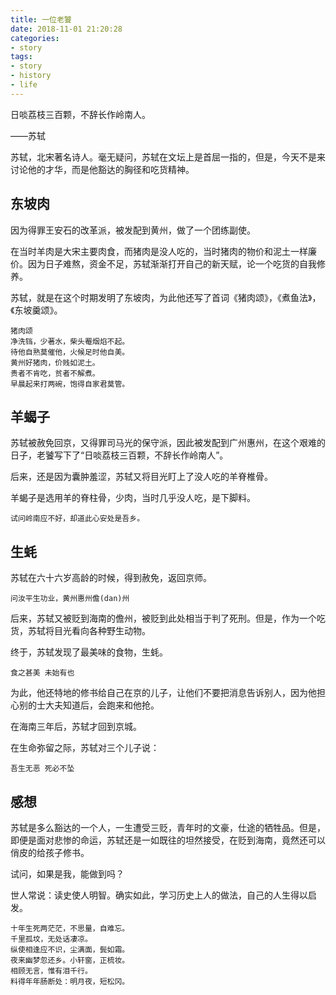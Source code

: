 ```yaml
---
title: 一位老饕
date: 2018-11-01 21:20:28
categories:
- story
tags:
- story
- history
- life
---
```

日啖荔枝三百颗，不辞长作岭南人。

——苏轼

<!-- more -->

苏轼，北宋著名诗人。毫无疑问，苏轼在文坛上是首屈一指的，但是，今天不是来讨论他的才华，而是他豁达的胸径和吃货精神。

## 东坡肉

因为得罪王安石的改革派，被发配到黄州，做了一个团练副使。

在当时羊肉是大宋主要肉食，而猪肉是没人吃的，当时猪肉的物价和泥土一样廉价。因为日子难熬，资金不足，苏轼渐渐打开自己的新天赋，论一个吃货的自我修养。

苏轼，就是在这个时期发明了东坡肉，为此他还写了首词《猪肉颂》，《煮鱼法》，《东坡羹颂》。

	猪肉颂
	净洗铛，少著水，柴头罨烟焰不起。
	待他自熟莫催他，火候足时他自美。
	黄州好猪肉，价贱如泥土。
	贵者不肯吃，贫者不解煮。
	早晨起来打两碗，饱得自家君莫管。
	
## 羊蝎子

苏轼被赦免回京，又得罪司马光的保守派，因此被发配到广州惠州，在这个艰难的日子，老饕写下了“日啖荔枝三百颗，不辞长作岭南人”。

后来，还是因为囊肿羞涩，苏轼又将目光盯上了没人吃的羊脊椎骨。

羊蝎子是选用羊的脊柱骨，少肉，当时几乎没人吃，是下脚料。

	试问岭南应不好，却道此心安处是吾乡。
	
## 生蚝

苏轼在六十六岁高龄的时候，得到赦免，返回京师。
	
	问汝平生功业，黄州惠州儋(dan)州

后来，苏轼又被贬到海南的儋州，被贬到此处相当于判了死刑。但是，作为一个吃货，苏轼将目光看向各种野生动物。

终于，苏轼发现了最美味的食物，生蚝。

	食之甚美 未始有也
	
为此，他还特地的修书给自己在京的儿子，让他们不要把消息告诉别人，因为他担心别的士大夫知道后，会跑来和他抢。

在海南三年后，苏轼才回到京城。

在生命弥留之际，苏轼对三个儿子说：

	吾生无恶 死必不坠
	
## 感想

苏轼是多么豁达的一个人，一生遭受三贬，青年时的文豪，仕途的牺牲品。但是，即便是面对悲惨的命运，苏轼还是一如既往的坦然接受，在贬到海南，竟然还可以俏皮的给孩子修书。

试问，如果是我，能做到吗？

世人常说：读史使人明智。确实如此，学习历史上人的做法，自己的人生得以启发。

	十年生死两茫茫，不思量，自难忘。
	千里孤坟，无处话凄凉。
	纵使相逢应不识，尘满面，鬓如霜。
	夜来幽梦忽还乡。小轩窗，正梳妆。
	相顾无言，惟有泪千行。
	料得年年肠断处：明月夜，短松冈。 


	
	



